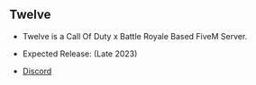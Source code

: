 ## Twelve

- Twelve is a Call Of Duty x Battle Royale Based FiveM Server.

- Expected Release: (Late 2023)

- [Discord](https://discord.gg/twelvedm)
